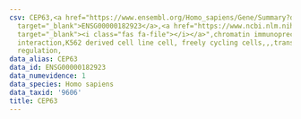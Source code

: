 ```yaml
---
csv: CEP63,<a href="https://www.ensembl.org/Homo_sapiens/Gene/Summary?db=core;g=ENSG00000182923"
  target="_blank">ENSG00000182923</a>,<a href="https://www.ncbi.nlm.nih.gov/pubmed/23959860"
  target="_blank"><i class="fas fa-file"></i></a>",chromatin immunoprecipitation assay,direct
  interaction,K562 derived cell line cell, freely cycling cells,,,transcriptional
  regulation,
data_alias: CEP63
data_id: ENSG00000182923
data_numevidence: 1
data_species: Homo sapiens
data_taxid: '9606'
title: CEP63
---
```

